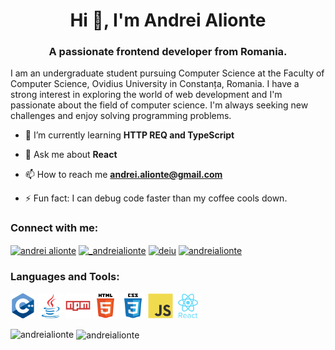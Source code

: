 <h1 align="center">Hi 👋, I'm Andrei Alionte</h1>
<h3 align="center">A passionate frontend developer from Romania.</h3>
I am an undergraduate student pursuing Computer Science at the Faculty of Computer Science, Ovidius University in Constanța, Romania. I have a strong interest in exploring the world of web development and I'm passionate about the field of computer science. I'm always seeking new challenges and enjoy solving programming problems.

- 🌱 I’m currently learning **HTTP REQ and TypeScript**

- 💬 Ask me about **React**

- 📫 How to reach me **andrei.alionte@gmail.com**

- ⚡ Fun fact: I can debug code faster than my coffee cools down.



<h3 align="left">Connect with me:</h3>
<p align="left">
<a href="https://linkedin.com/in/andreialionte" target="blank"><img align="center" src="https://raw.githubusercontent.com/rahuldkjain/github-profile-readme-generator/master/src/images/icons/Social/linked-in-alt.svg" alt="andrei alionte" height="30" width="40" /></a>
<a href="https://instagram.com/_andreialionte" target="blank"><img align="center" src="https://raw.githubusercontent.com/rahuldkjain/github-profile-readme-generator/master/src/images/icons/Social/instagram.svg" alt="_andreialionte" height="30" width="40" /></a>
<a href="https://www.leetcode.com/deiu" target="blank"><img align="center" src="https://raw.githubusercontent.com/rahuldkjain/github-profile-readme-generator/master/src/images/icons/Social/leet-code.svg" alt="deiu" height="30" width="40" /></a>
<a href="https://discord.gg/andreialionte" target="blank"><img align="center" src="https://raw.githubusercontent.com/rahuldkjain/github-profile-readme-generator/master/src/images/icons/Social/discord.svg" alt="andreialionte" height="30" width="40" /></a>
</p>

<h3 align="left">Languages and Tools:</h3>
<p align="left">
<a href="https://www.w3schools.com/cpp/" target="_blank" rel="noreferrer"><img src="https://raw.githubusercontent.com/devicons/devicon/master/icons/cplusplus/cplusplus-original.svg" alt="cplusplus" width="40" height="40"/></a>
<a href="https://www.java.com" target="_blank" rel="noreferrer"><img src="https://raw.githubusercontent.com/devicons/devicon/master/icons/java/java-original.svg" alt="java" width="40" height="40"/></a>
<a href="https://npmjs.com/" target="_blank" rel="noreferrer"><img src="https://raw.githubusercontent.com/devicons/devicon/master/icons/npm/npm-original-wordmark.svg" alt="npm" width="40" height="40"/></a>
<a href="https://www.w3.org/html/" target="_blank" rel="noreferrer"><img src="https://raw.githubusercontent.com/devicons/devicon/master/icons/html5/html5-original-wordmark.svg" alt="html5" width="40" height="40"/></a>
<a href="https://www.w3schools.com/css/" target="_blank" rel="noreferrer"><img src="https://raw.githubusercontent.com/devicons/devicon/master/icons/css3/css3-original-wordmark.svg" alt="css3" width="40" height="40"/></a>
<a href="https://developer.mozilla.org/en-US/docs/Web/JavaScript" target="_blank" rel="noreferrer"><img src="https://raw.githubusercontent.com/devicons/devicon/master/icons/javascript/javascript-original.svg" alt="javascript" width="40" height="40"/></a>
<a href="https://reactjs.org/" target="_blank" rel="noreferrer"><img src="https://raw.githubusercontent.com/devicons/devicon/master/icons/react/react-original-wordmark.svg" alt="react" width="40" height="40"/></a>
</p>

<p><img align="left" src="https://github-readme-stats.vercel.app/api/top-langs?username=andreialionte&show_icons=true&locale=en&layout=compact" alt="andreialionte" /></p>

<p>&nbsp;<img align="center" src="https://github-readme-stats.vercel.app/api?username=andreialionte&show_icons=true&locale=en" alt="andreialionte" /></p>
